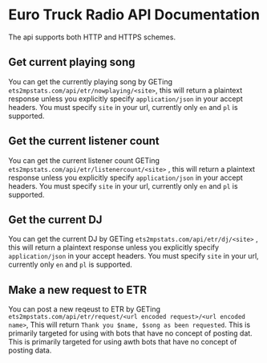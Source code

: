 # Euro Truck Radio API Documentation

The api supports both HTTP and HTTPS schemes.

## Get current playing song

You can get the currently playing song by GETing ```ets2mpstats.com/api/etr/nowplaying/<site>```, this will return a plaintext response unless you explicitly specify ```application/json``` in your accept headers. You must specify ```site``` in your url, currently only ```en``` and ```pl``` is supported.

## Get the current listener count

You can get the current listener count GETing ```ets2mpstats.com/api/etr/listenercount/<site>``` , this will return a plaintext response unless you explicitly specify ```application/json``` in your accept headers. You must specify ```site``` in your url, currently only ```en``` and ```pl``` is supported.

## Get the current DJ

You can get the current DJ by GETing ```ets2mpstats.com/api/etr/dj/<site>``` , this will return a plaintext response unless you explicitly specify ```application/json``` in your accept headers. You must specify ```site``` in your url, currently only ```en``` and ```pl``` is supported.

## Make a new request to ETR

You can post a new reqeust to ETR by GETing ```ets2mpstats.com/api/etr/request/<url encoded request>/<url encoded name>```, This will return ```Thank you $name, $song as been requested```. This is primarily targeted for using with bots that have no concept of posting dat. This is primarily targeted for using awth bots that have no concept of posting data.
